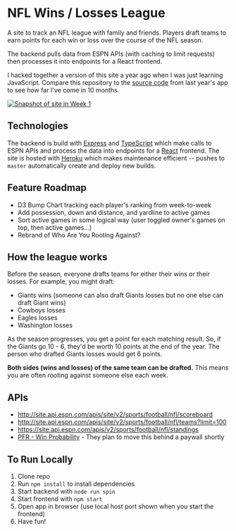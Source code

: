 # NFL Wins / Losses League

A site to track an NFL league with family and friends. Players draft teams to earn points for each win or loss over the course of the NFL season. 

The backend pulls data from ESPN APIs (with caching to limit requests) then processes it into endpoints for a React frontend.

I hacked together a version of this site a year ago when I was just learning JavaScript. Compare this repository to the <a href="https://github.com/TylerAuer/nfl-clientside">source code</a> from last year's app to see how far I've come in 10 months.

[![Snapshot of site in Week 1](https://github.com/TylerAuer/nfl-wins-losses/blob/master/snapshot.png)](https://nfl.tylerauer.com)

## Technologies

The backend is build with [Express](https://expressjs.com/) and [TypeScript](https://www.typescriptlang.org/) which make calls to ESPN APIs and process the data into endpoints for a [React](https://reactjs.org/) frontend. The site is hosted with [Heroku](https://www.heroku.com/home) which makes maintenance efficient -- pushes to `master` automatically create and deploy new builds.

## Feature Roadmap

- D3 Bump Chart tracking each player's ranking from week-to-week
- Add possession, down and distance, and yardline to active games
- Sort active games in some logical way (user toggled owner's games on top, then active games...)
- Rebrand of Who Are You Rooting Against?

## How the league works

Before the season, everyone drafts teams for either their wins or their losses. For example, you might draft:

- Giants wins (someone can also draft Giants losses but no one else can draft Giant wins)
- Cowboys losses
- Eagles losses
- Washington losses

As the season progresses, you get a point for each matching result. So, if the Giants go 10 - 6, they'd be worth 10 points at the end of the year. The person who drafted Giants losses would get 6 points.

**Both sides (wins and losses) of the same team can be drafted.** This means you are often rooting against someone else each week.

## APIs

- http://site.api.espn.com/apis/site/v2/sports/football/nfl/scoreboard
- http://site.api.espn.com/apis/site/v2/sports/football/nfl/teams?limit=100
- https://site.api.espn.com/apis/v2/sports/football/nfl/standings
- [PFR - Win Probability](https://www.pro-football-reference.com/play-index/win_prob.cgi) - They plan to move this behind a paywall shortly

## To Run Locally

1. Clone repo
2. Run `npm install` to install dependencies
3. Start backend with `node run spin`
4. Start frontend with `npm start`
5. Open app in browser (use local host port shown when you start the frontend)
6. Have fun!
